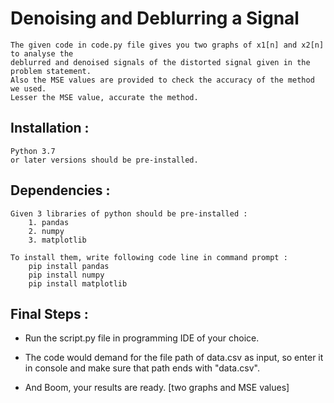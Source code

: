 # Denoising and Deblurring a Signal

    The given code in code.py file gives you two graphs of x1[n] and x2[n] to analyse the
    deblurred and denoised signals of the distorted signal given in the problem statement.
    Also the MSE values are provided to check the accuracy of the method we used.
    Lesser the MSE value, accurate the method.


## Installation :

    Python 3.7 
    or later versions should be pre-installed.


## Dependencies :

    Given 3 libraries of python should be pre-installed :
        1. pandas
        2. numpy
        3. matplotlib

    To install them, write following code line in command prompt :
        pip install pandas          
        pip install numpy
        pip install matplotlib


## Final Steps :

* Run the script.py file in programming IDE of your choice. 

* The code would demand for the file path of data.csv as input, so enter it in console and make sure that path ends with "data.csv".

* And Boom, your results are ready. [two graphs and MSE values]
